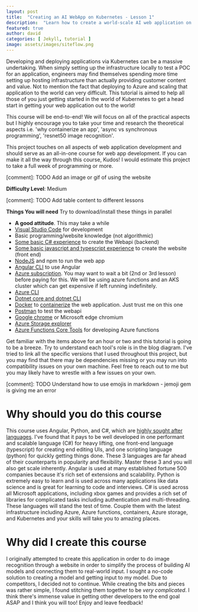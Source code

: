 ```yaml
---
layout: post
title:  "Creating an AI WebApp on Kubernetes - Lesson 1"
description:  "Learn how to create a world-scale AI web application on Kubernetetes using Angular, ASP.net, Azure Functions, C#, and Python"
featured: true
author: david
categories: [ Jekyll, tutorial ]
image: assets/images/siteflow.png
---
```


Developing and deploying applications via Kubernetes can be a massive undertaking. When simply setting up the infrastructure locally to test a POC for an application, engineers may find themselves spending more time setting up hosting infrastructure than actually providing customer content and value. Not to mention the fact that deploying to Azure and scaling that application to the world can very difficult. This tutorial is aimed to help all those of you just getting started in the world of Kubernetes to get a head start in getting your web application out to the world!

This course will be end-to-end! We will focus on all of the practical aspects but I highly encourage you to take your time and research the theoretical aspects i.e. 'why containerize an app', 'async vs synchronous programming', 'resnet50 image recognition'.

This project touches on all aspects of web application development and should serve as an all-in-one course for web app development. If you can make it all the way through this course, Kudos! I would estimate this project to take a full week of programming or more.

[comment]: TODO Add an image or gif of using the website

**Difficulty Level**:
Medium

[comment]: TODO Add table content to different lessons


**Things You will need** Try to download/install these things in parallel
+  **A good attitude**. This may take a while
+  [Visual Studio Code](https://code.visualstudio.com/download) for development
+  Basic programming/website knowledge (not algorithmic)
+  [Some basic C# experience](https://docs.microsoft.com/en-us/dotnet/csharp/tour-of-csharp/tutorials/hello-world?tutorial-step=1) to create the Webapi (backend)
+  [Some basic javascript and typescript experience](https://www.typescriptlang.org/docs/handbook/typescript-in-5-minutes.html) to create the website (front end)
+  [NodeJS](https://nodejs.org/en/) and npm to run the web app
+  [Angular CLI](https://angular.io/guide/setup-local#install-the-angular-cli) to use Angular
+  [Azure subscription](https://azure.microsoft.com/en-us/pricing/). You may want to wait a bit (2nd or 3rd lesson) before paying for this. We will be using azure functions and an AKS cluster which can get expensive if left running indefinitely.
+  [Azure CLI](https://docs.microsoft.com/en-us/cli/azure/install-azure-cli)
+  [Dotnet core and dotnet CLI](https://dotnet.microsoft.com/download/dotnet/3.1)
+  [Docker](https://docs.docker.com/get-docker/) to [containerize](https://cloud.google.com/containers#:~:text=Containerization%20provides%20a%20clean%20separation,configurations%20specific%20to%20the%20app.) the web application. Just trust me on this one
+  [Postman](https://www.postman.com/downloads/) to test the webapi
+  [Google chrome](https://www.google.com/chrome/) or Microsoft edge chromium
+  [Azure Storage explorer](https://azure.microsoft.com/en-us/features/storage-explorer/)
+  [Azure Functions Core Tools](https://docs.microsoft.com/en-us/azure/azure-functions/functions-develop-vs-code?tabs=csharp) for developing Azure functions

Get familiar with the items above for an hour or two and this tutorial is going to be a breeze. Try to understand each tool's role is in the blog diagram. I've tried to link all the specific versions that I used throughout this project, but you may find that there may be dependencies missing or you may run into compatibility issues on your own machine. Feel free to reach out to me but you may likely have to wrestle with a few issues on your own.

[comment]: TODO Understand how to use emojis in markdown - jemoji gem is giving me an error 

# Why should you do this course
This course uses Angular, Python, and C#, which are [highly sought after languages](https://www.codeplatoon.org/best-paying-most-in-demand-programming-languages-2020/). I've found that it pays to be well developed in one performant and scalable language (C#) for heavy lifting, one front-end language (typescript) for creating end editing UIs, and one scripting language (python) for quickly getting things done. These 3 languages are far ahead of their counterparts in popularity and flexibility.
Master these 3 and you will also get scale inherently. Angular is used at many established fortune 500 companies because it's rich set of extensions and scalability. Python is extremely easy to learn and is used across many applications like data science and is great for learning to code and interviews. C# is used across all Microsoft applications, including xbox games and provides a rich set of libraries for complicated tasks including authentication and multi-threading.
These languages will stand the test of time. Couple them with the latest infrastructure including Azure, Azure functions, containers, Azure storage, and Kubernetes and your skills will take you to amazing places. 


# Why did I create this course
I originally attempted to create this application in order to do image recognition through a website in order to simplify the process of building AI models and connecting them to real-world input. I sought a no-code solution to creating a model and getting input to my model. Due to competitors, I decided not to continue. While creating the bits and pieces was rather simple, I found stitching them together to be *very complicated*. I think there's immense value in getting other developers to the end goal ASAP and I think you will too! Enjoy and leave feedback!